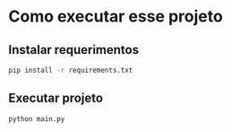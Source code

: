 # Como executar esse projeto

## Instalar requerimentos

```bash
pip install -r requirements.txt
```

## Executar projeto

```bash
python main.py
```
